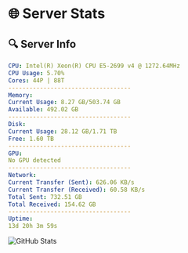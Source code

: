 # 🌐 Server Stats
## 🔍 Server Info
```yaml
CPU: Intel(R) Xeon(R) CPU E5-2699 v4 @ 1272.64MHz
CPU Usage: 5.70%
Cores: 44P | 88T
-----------------------------------
Memory:
Current Usage: 8.27 GB/503.74 GB
Available: 492.02 GB
-----------------------------------
Disk:
Current Usage: 28.12 GB/1.71 TB
Free: 1.60 TB
-----------------------------------
GPU:
No GPU detected
-----------------------------------
Network:
Current Transfer (Sent): 626.06 KB/s
Current Transfer (Received): 60.58 KB/s
Total Sent: 732.51 GB
Total Received: 154.62 GB
-----------------------------------
Uptime:
13d 20h 3m 59s
```
![GitHub Stats](https://img.shields.io/badge/Updated-2025-05-03_13:12:47-blue)